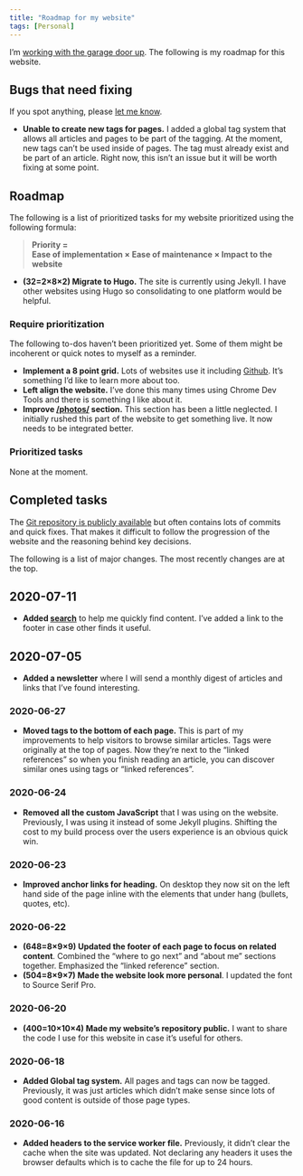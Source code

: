 ```yaml
---
title: "Roadmap for my website"
tags: [Personal]
---
```


I’m [working with the garage door up](/work-with-the-garage-door-up/). The following is my roadmap for this website.

## Bugs that need fixing

If you spot anything, please [let me know](/contact/).

- **Unable to create new tags for pages.** I added a global tag system that allows all articles and pages to be part of the tagging. At the moment, new tags can’t be used inside of pages. The tag must already exist and be part of an article. Right now, this isn’t an issue but it will be worth fixing at some point.

## Roadmap

The following is a list of prioritized tasks for my website prioritized using the following formula:

> **Priority =**<br />
> **Ease of implementation × Ease of maintenance × Impact to the website**

- **(32=2×8×2) Migrate to Hugo.** The site is currently using Jekyll. I have other websites using Hugo so consolidating to one platform would be helpful.

### Require prioritization

The following to-dos haven’t been prioritized yet. Some of them might be incoherent or quick notes to myself as a reminder.

- **Implement a 8 point grid.** Lots of websites use it including [Github](https://github.com/). It’s something I’d like to learn more about too.
- **Left align the website.** I’ve done this many times using Chrome Dev Tools and there is something I like about it.
- **Improve [/photos/](/photos) section.** This section has been a little neglected. I initially rushed this part of the website to get something live. It now needs to be integrated better.

### Prioritized tasks

None at the moment.

## Completed tasks

The [Git repository is publicly available](https://github.com/daveredfern/daveredfern) but often contains lots of commits and quick fixes. That makes it difficult to follow the progression of the website and the reasoning behind key decisions.

The following is a list of major changes. The most recently changes are at the top. 

## 2020-07-11

- **Added [search](/search/)** to help me quickly find content. I’ve added a link to the footer in case other finds it useful.

## 2020-07-05

- **Added a newsletter** where I will send a monthly digest of articles and links that I’ve found interesting.

### 2020-06-27

- **Moved tags to the bottom of each page.** This is part of my improvements to help visitors to browse similar articles. Tags were originally at the top of pages. Now they’re next to the “linked references” so when you finish reading an article, you can discover similar ones using tags or “linked references”.

### 2020-06-24

- **Removed all the custom JavaScript** that I was using on the website. Previously, I was using it instead of some Jekyll plugins. Shifting the cost to my build process over the users experience is an obvious quick win.

### 2020-06-23

- **Improved anchor links for heading.** On desktop they now sit on the left hand side of the page inline with the elements that under hang (bullets, quotes, etc).

### 2020-06-22

- **(648=8×9×9) Updated the footer of each page to focus on related content**. 
Combined the “where to go next” and “about me” sections together. Emphasized the “linked reference” section.
- **(504=8×9×7) Made the website look more personal**. I updated the font to Source Serif Pro.

### 2020-06-20

- **(400=10×10×4) Made my website’s repository public.** I want to share the code I use for this website in case it’s useful for others.

### 2020-06-18

- **Added Global tag system.** All pages and tags can now be tagged. Previously, it was just articles which didn’t make sense since lots of good content is outside of those page types.

### 2020-06-16

- **Added headers to the service worker file.** Previously, it didn’t clear the cache when the site was updated. Not declaring any headers it uses the browser defaults which is to cache the file for up to 24 hours.
